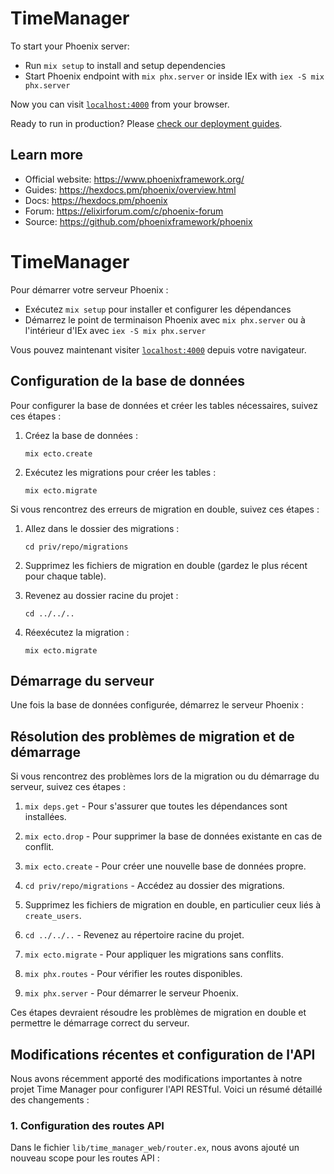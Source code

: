 # TimeManager

To start your Phoenix server:

- Run `mix setup` to install and setup dependencies
- Start Phoenix endpoint with `mix phx.server` or inside IEx with `iex -S mix phx.server`

Now you can visit [`localhost:4000`](http://localhost:4000) from your browser.

Ready to run in production? Please [check our deployment guides](https://hexdocs.pm/phoenix/deployment.html).

## Learn more

- Official website: https://www.phoenixframework.org/
- Guides: https://hexdocs.pm/phoenix/overview.html
- Docs: https://hexdocs.pm/phoenix
- Forum: https://elixirforum.com/c/phoenix-forum
- Source: https://github.com/phoenixframework/phoenix

# TimeManager

Pour démarrer votre serveur Phoenix :

- Exécutez `mix setup` pour installer et configurer les dépendances
- Démarrez le point de terminaison Phoenix avec `mix phx.server` ou à l'intérieur d'IEx avec `iex -S mix phx.server`

Vous pouvez maintenant visiter [`localhost:4000`](http://localhost:4000) depuis votre navigateur.

## Configuration de la base de données

Pour configurer la base de données et créer les tables nécessaires, suivez ces étapes :

1. Créez la base de données :

   ```
   mix ecto.create
   ```

2. Exécutez les migrations pour créer les tables :
   ```
   mix ecto.migrate
   ```

Si vous rencontrez des erreurs de migration en double, suivez ces étapes :

1. Allez dans le dossier des migrations :

   ```
   cd priv/repo/migrations
   ```

2. Supprimez les fichiers de migration en double (gardez le plus récent pour chaque table).

3. Revenez au dossier racine du projet :

   ```
   cd ../../..
   ```

4. Réexécutez la migration :
   ```
   mix ecto.migrate
   ```

## Démarrage du serveur

Une fois la base de données configurée, démarrez le serveur Phoenix :

## Résolution des problèmes de migration et de démarrage

Si vous rencontrez des problèmes lors de la migration ou du démarrage du serveur, suivez ces étapes :

1. `mix deps.get` - Pour s'assurer que toutes les dépendances sont installées.

2. `mix ecto.drop` - Pour supprimer la base de données existante en cas de conflit.

3. `mix ecto.create` - Pour créer une nouvelle base de données propre.

4. `cd priv/repo/migrations` - Accédez au dossier des migrations.

5. Supprimez les fichiers de migration en double, en particulier ceux liés à `create_users`.

6. `cd ../../..` - Revenez au répertoire racine du projet.

7. `mix ecto.migrate` - Pour appliquer les migrations sans conflits.

8. `mix phx.routes` - Pour vérifier les routes disponibles.

9. `mix phx.server` - Pour démarrer le serveur Phoenix.

Ces étapes devraient résoudre les problèmes de migration en double et permettre le démarrage correct du serveur.

## Modifications récentes et configuration de l'API

Nous avons récemment apporté des modifications importantes à notre projet Time Manager pour configurer l'API RESTful. Voici un résumé détaillé des changements :

### 1. Configuration des routes API

Dans le fichier `lib/time_manager_web/router.ex`, nous avons ajouté un nouveau scope pour les routes API :
